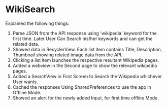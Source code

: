 # WikiSearch
Explained the following things:
1. Parse JSON from the API response using 'wikipedia' keyword for the first time.
 Later User Can Search his/her keywords and can get the related data.
2. Showed data in RecyclerView. Each list item contains Title, Description, Thumbnail showing related image data from the API.
3. Clicking a list item launches the respective resultant Wikipedia pages.
4. Added a webview in the Second page to show the relevant wikipedia pages.
5. Added a SearchView in First Screen to Search the Wikipedia whichever User wants.
6. Cached the responses Using SharedPreferences to use the app in Offline Mode.
7. Showed an alert for the newly added Input, for first time offline Mode.